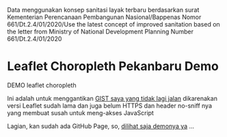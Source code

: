 Data menggunakan konsep sanitasi layak terbaru berdasarkan surat Kementerian Perencanaan Pembangunan Nasional/Bappenas Nomor 661/Dt.2.4/01/2020/Use the latest concept of improved sanitation based on the letter from Ministry of National Development Planning Number 661/Dt.2.4/01/2020

# Leaflet Choropleth Pekanbaru Demo
 DEMO leaflet choropleth

Ini adalah untuk menggantikan [GIST saya yang tidak lagi jalan](https://gist.github.com/kampar/e63b913c22b178ea7e40) dikarenakan versi Leaflet sudah lama dan juga belum HTTPS dan header no-sniff nya yang membuat susah untuk meng-akses JavaScript

Lagian, kan sudah ada GitHub Page, 
so, [dilihat saja demonya ya](https://kampar.github.io/Leaflet-Choropleth-Pekanbaru-Demo/) ...
